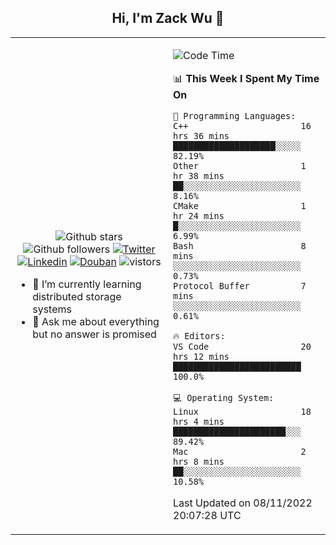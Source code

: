 <h2 align="center"> Hi, I'm Zack Wu 👋 </h2>

<table>
    <tr>
        <td valign="center" width="50%">
            <p align="center">
              <img src="https://img.shields.io/github/stars/izackwu?style=social" alt="Github stars" />
              <img src="https://img.shields.io/github/followers/izackwu?style=social" alt="Github followers" />
              <a href="https://twitter.com/_zackwu"><img src="https://img.shields.io/badge/@__zackwu-1DA1F2?style=flat&logo=Twitter&logoColor=white" alt="Twitter"/></a>
              <a href="https://www.linkedin.com/in/izackwu/?locale=en_US"><img src="https://img.shields.io/badge/@izackwu-0073b1?style=flat&logo=LinkedIn&logoColor=white" alt="Linkedin" /></a>
              <a href="https://www.douban.com/people/keith1"><img src="https://img.shields.io/badge/@keith1-007722?style=flat&logo=Douban&logoColor=white" alt="Douban" /></a>
              <img src="https://visitor-badge.glitch.me/badge?page_id=keithnull" alt="vistors" />
            </p>
            <ul>
                <li>🌱 I’m currently learning distributed storage systems</li>
                <li>💬 Ask me about everything but no answer is promised</li>
            </ul>
        </td>
       <td valign="top" width="50%">
    
<!--START_SECTION:waka-->
![Code Time](http://img.shields.io/badge/Code%20Time-2%2C107%20hrs%2014%20mins-blue)

📊 **This Week I Spent My Time On** 

```text
💬 Programming Languages: 
C++                      16 hrs 36 mins      ████████████████████░░░░░   82.19% 
Other                    1 hr 38 mins        ██░░░░░░░░░░░░░░░░░░░░░░░   8.16% 
CMake                    1 hr 24 mins        █░░░░░░░░░░░░░░░░░░░░░░░░   6.99% 
Bash                     8 mins              ░░░░░░░░░░░░░░░░░░░░░░░░░   0.73% 
Protocol Buffer          7 mins              ░░░░░░░░░░░░░░░░░░░░░░░░░   0.61%

🔥 Editors: 
VS Code                  20 hrs 12 mins      █████████████████████████   100.0%

💻 Operating System: 
Linux                    18 hrs 4 mins       ██████████████████████░░░   89.42% 
Mac                      2 hrs 8 mins        ██░░░░░░░░░░░░░░░░░░░░░░░   10.58%

```


 Last Updated on 08/11/2022 20:07:28 UTC
<!--END_SECTION:waka-->
</td></tr>
</table>


